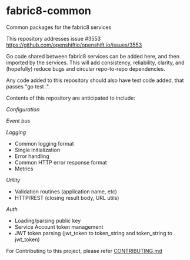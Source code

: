 # fabric8-common
Common packages for the fabric8 services

This repository addresses issue #3553 https://github.com/openshiftio/openshift.io/issues/3553

Go code shared between fabric8 services can be added here, and then imported by the services.
This will add consistency, reliability, clarity, and (hopefully) reduce bugs and circular repo-to-repo dependencies.

Any code added to this repository should also have test code added, that passes "go test .".

Contents of this repository are anticipated to include:

_Configuration_

_Event bus_

_Logging_
- Common logging format
- Single initialization
- Error handling
- Common HTTP error response format
- Metrics

_Utility_
- Validation routines (application name, etc)
- HTTP/REST (closing result body, URL utils)

_Auth_
- Loading/parsing public key
- Service Account token management
- JWT token parsing (jwt_token to token_string and token_string to jwt_token)

For Contributing to this project, please refer [CONTRIBUTING.md](CONTRIBUTING.md)
